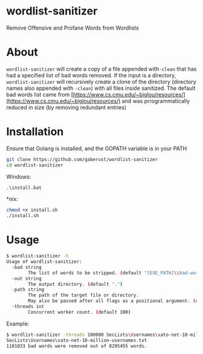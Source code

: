 # wordlist-sanitizer
Remove Offensive and Profane Words from Wordlists

# About
`wordlist-sanitizer` will create a copy of a file appended with`-clean` that has had a specified list of bad words removed.
If the input is a directory, `wordlist-sanitizer` will recursively create a clone of the directory (directory names also appended with `-clean`) with all files inside sanitized.
The default bad words list came from [https://www.cs.cmu.edu/~biglou/resources/](https://www.cs.cmu.edu/~biglou/resources/) and was prrogrammatically reduced in size (by removing redundant entries)

# Installation
Ensure that Golang is installed, and the GOPATH variable is in your PATH

```bash
git clone https://github.com/gaberust/wordlist-sanitizer
cd wordlist-sanitizer
```

Windows:
```ps
.\install.bat
```

*nix:
```bash
chmod +x install.sh
./install.sh
```

# Usage
```bash
$ wordlist-sanitizer -h
Usage of wordlist-sanitizer:
  -bad string
        The list of words to be stripped. (default "[EXE_PATH]\\bad-words.txt")
  -out string
        The output directory. (default ".")
  -path string
        The path of the target file or directory.
        May also be passed after all flags as a positional argument. (default ".")
  -threads int
        Concurrent worker count. (default 100)
```

Example:
```bash
$ wordlist-sanitizer -threads 100000 SecLists\Usernames\xato-net-10-million-usernames.txt
SecLists\Usernames\xato-net-10-million-usernames.txt
1101033 bad words were removed out of 8295455 words.
```
